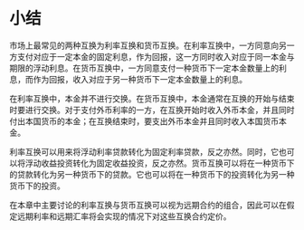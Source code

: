 # 小结

市场上最常见的两种互换为利率互换和货币互换。在利率互换中，一方同意向另一方支付对应于一定本金的固定利息，作为回报，这一方同时收入对应于同一本金与期限的浮动利息。在货币互换中，一方同意支付一种货币下一定本金数量上的利息，而作为回报，收入对应于另一种货币下一定本金数量上的利息。

在利率互换中，本金并不进行交换。在货币互换中，本金通常在互换的开始与结束时要进行交换。对于支付外币利率的一方，在互换开始时收入外币本金，并且同时付出本国货币的本金；在互换结束时，要支出外币本金并且同时收入本国货币本金。

利率互换可以用来将浮动利率贷款转化为固定利率贷款，反之亦然。同时，它也可以将浮动收益投资转化为固定收益投资，反之亦然。货币互换可以将在一种货币下的贷款转化为另一种货币下的贷款。它也可以将在一种货币下的投资转化为另一种货币下的投资。

在本章中主要讨论的利率互换与货币互换可以视为远期合约的组合，因此可以在假定远期利率和远期汇率将会实现的情况下对这些互换合约定价。